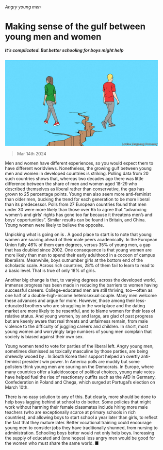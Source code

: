 ###### Angry young men

# Making sense of the gulf between young men and women 

##### It’s complicated. But better schooling for boys might help 

![image](images/20240316_LDD003.jpg) 

> Mar 14th 2024 

Men and women have different experiences, so you would expect them to have different worldviews. Nonetheless, the growing gulf between young men and women in developed countries is striking. Polling data from 20 such countries shows that, whereas two decades ago there was little difference between the share of men and women aged 18-29 who described themselves as liberal rather than conservative, the gap has grown to 25 percentage points. Young men also seem more anti-feminist than older men, bucking the trend for each generation to be more liberal than its predecessor. Polls from 27 European countries found that men under 30 were more likely than those over 65 to agree that “advancing women’s and girls’ rights has gone too far because it threatens men’s and boys’ opportunities”. Similar results can be found in Britain,  and China. Young women were likely to believe the opposite.

Unpicking what is going on is . A good place to start is to note that young women are soaring ahead of their male peers academically. In the European Union fully 46% of them earn degrees, versus 35% of young men, a gap that has doubled since 2002. One consequence is that young women are more likely than men to spend their early adulthood in a cocoon of campus liberalism. Meanwhile, boys outnumber girls at the bottom end of the scholastic scale. Across rich countries, 28% of them fail to learn to read to a basic level. That is true of only 18% of girls. 

Another big change is that, to varying degrees across the developed world, immense progress has been made in reducing the barriers to women having successful careers. College-educated men are still thriving, too—often as one half of a double-high-income heterosexual couple. Many men welcome these advances and argue for more. However, those among their less-educated brothers who are struggling in the workplace and the dating market are more likely to be resentful, and to blame women for their loss of relative status. And young women, by and large, are glad of past progress but are keenly aware that real threats and unfairness remain, from male violence to the difficulty of juggling careers and children. In short, most young women and worryingly large numbers of young men complain that society is biased against their own sex. 

Young women tend to vote for parties of the liberal left. Angry young men, sometimes dismissed as toxically masculine by those parties, are being shrewdly wooed by . In South Korea their support helped an overtly anti-feminist president win power. In America polls are muddy but some pollsters think young men are souring on the Democrats. In Europe, where many countries offer a kaleidoscope of political choices, young male votes have helped fuel the rise of reactionary outfits such as the AfD in Germany, Confederation in Poland and Chega, which surged at Portugal’s election on March 10th. 

There is no easy solution to any of this. But clearly, more should be done to help boys lagging behind at school to do better. Some policies that might work without harming their female classmates include hiring more male teachers (who are exceptionally scarce at primary schools in rich countries), and allowing boys to start school a year later than girls, to reflect the fact that they mature later. Better vocational training could encourage young men to consider jobs they have traditionally shunned, from nursing to administration. Schooling boys better would not only help boys. Increasing the supply of educated and (one hopes) less angry men would be good for the women who must share the same world. ■

